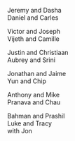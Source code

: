 Jeremy and Dasha  
Daniel and Carles  

Victor and Joseph  
Vijeth and Camille  

Justin and Christiaan  
Aubrey and Srini  

Jonathan and Jaime  
Yun and Chip  

Anthony and Mike  
Pranava and Chau  

Bahman and Prashil  
Luke and Tracy  
 with Jon  
  
